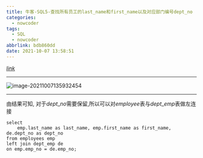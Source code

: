```yaml
---
title: 牛客-SQL5-查找所有员工的last_name和first_name以及对应部门编号dept_no
categories:
  - nowcoder
tags:
  - SQL
  - nowcoder
abbrlink: bdb860dd
date: 2021-10-07 13:58:51
---
```


[$link$](https://www.nowcoder.com/practice/dbfafafb2ee2482aa390645abd4463bf?tpId=82&&tqId=29757&rp=1&ru=/activity/oj&qru=/ta/sql/question-ranking)

<hr/>

![image-20211007135932454](https://gitee.com/cao_ziqiang/img/raw/master/20211007135932.png)

<hr/>

由结果可知, 对于$dept\text{_}no$需要保留,所以可以对$employee$表与$dept\text{_}emp$表做左连接

```mysql
select 
    emp.last_name as last_name, emp.first_name as first_name, de.dept_no as dept_no
from employees emp 
left join dept_emp de
on emp.emp_no = de.emp_no;
```

